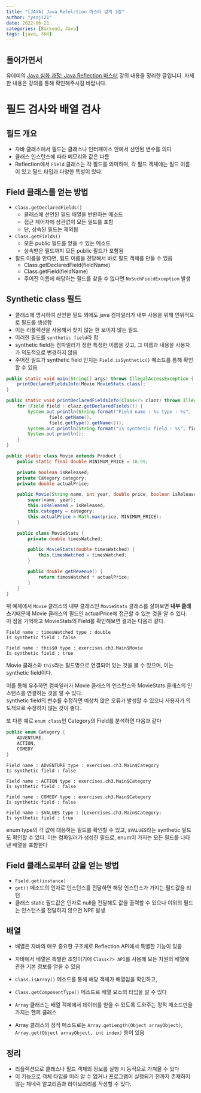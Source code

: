 ```yaml
---
title: "[JAVA] Java Refelction 마스터 강의 3장"
author: "yeoji21"
date: 2022-06-21
categories: [Backend, Java]
tags: [java, 자바]
---
```


## 들어가면서
유데미의 [Java 심화 과정: Java Reflection 마스터](https://www.udemy.com/share/106k34/) 강의 내용을 정리한 글입니다. 자세한 내용은 강의를 통해 확인해주시길 바랍니다. 

# 필드 검사와 배열 검사
## 필드 개요
- 자바 클래스에서 필드는 클래스나 인터페이스 안에서 선언된 변수를 의미
- 클래스 인스턴스에 따라 메모리와 값은 다름
- Reflection에서 `Field` 클래스는 각 필드를 의미하며, 각 필드 객체에는 필드 이름이 있고 필드 타입과 다양한 특성이 있다. 

## Field 클래스를 얻는 방법
- `Class.getDeclaredFields()`
	- 클래스에 선언된 필드 배열을 반환하는 메소드
	- 접근 제어자에 상관없이 모든 필드를 포함
	- 단, 상속된 필드는 제외됨
- `Class.getFields()`
	- 모든 public 필드를 얻을 수 있는 메소드
	- 상속받은 필드까지 모든 public 필드가 포함됨
- 필드 이름을 안다면, 필드 이름을 전당해서 바로 필드 객체를 만들 수 있음
	- Class.getDeclaredField(fieldName)
	- Class.getField(fieldName)
	- 주어진 이름에 해당하는 필드를 찾을 수 없다면 `NoSuchFieldException` 발생


## Synthetic class 필드
- 클래스에 명시하여 선언한 필드 외에도 java 컴파일러가 내부 사용을 위해 인위적으로 필드를 생성함
- 이는 리플렉션을 사용해서 찾지 않는 한 보이지 않는 필드
- 이러한 필드를 `synthetic field`라 함
- synthetic field는 컴파일러가 정한 특정한 이름을 갖고, 그 이름과 내용을 사용자가 의도적으로 변경하지 않음
- 주어진 필드가 synthetic field 인지는 `Field.isSynthetic()` 메소드를 통해 확인할 수 있음

```java
public static void main(String[] args) throws IllegalAccessException {
    printDeclaredFieldsInfo(Movie.MovieStats.class);
}

public static void printDeclaredFieldsInfo(Class<?> clazz) throws IllegalAccessException {
    for (Field field : clazz.getDeclaredFields()) {
        System.out.println(String.format("Field name : %s type : %s",
                field.getName(),
                field.getType().getName()));
        System.out.println(String.format("Is synthetic field : %s", field.isSynthetic()));
        System.out.println();
    }
}

public static class Movie extends Product {
    public static final double MINIMUM_PRICE = 10.99;

    private boolean isReleased;
    private Category category;
    private double actualPrice;

    public Movie(String name, int year, double price, boolean isReleased, Category category) {
        super(name, year);
        this.isReleased = isReleased;
        this.category = category;
        this.actualPrice = Math.max(price, MINIMUM_PRICE);
    }

    public class MovieStats {
        private double timesWatched;

        public MovieStats(double timesWatched) {
            this.timesWatched = timesWatched;
        }

        public double getRevenue() {
            return timesWatched * actualPrice;
        }
    }
}
```

위 예제에서 `Movie` 클래스의 내부 클래스인 `MovieStats` 클래스를 살펴보면 **내부 클래스**기때문에 Movie 클래스의 필드인 actualPrice에 접근할 수 있는 것을 알 수 있다.  
이 점을 기억하고 MovieStats의 Field를 확인해보면 결과는 다음과 같다. 

```
Field name : timesWatched type : double
Is synthetic field : false

Field name : this$0 type : exercises.ch3.Main$Movie
Is synthetic field : true
```

Movie 클래스와 `this`라는 필드명으로 연결되어 있는 것을 볼 수 있으며, 이는 synthetic field이다. 

이를 통해 유추하면 컴파일러가 Movie 클래스의 인스턴스와 MovieStats 클래스의 인스턴스를 연결하는 것을 알 수 있다.   
synthetic field의 변수를 수정하면 예상치 않은 오류가 발생할 수 있으니 사용자가 의도적으로 수정하지 않는 것이 좋다.

또 다른 예로 `enum class`인 Category의 Field를 분석하면 다음과 같다
```java
public enum Category {
    ADVENTURE,
    ACTION,
    COMEDY
}
```

```
Field name : ADVENTURE type : exercises.ch3.Main$Category
Is synthetic field : false

Field name : ACTION type : exercises.ch3.Main$Category
Is synthetic field : false

Field name : COMEDY type : exercises.ch3.Main$Category
Is synthetic field : false

Field name : $VALUES type : [Lexercises.ch3.Main$Category;
Is synthetic field : true
```

enum type의 각 값에 대응하는 필드를 확인할 수 있고,  `$VALUES`라는 synthetic 필드도 확인할 수 있다. 
이는 컴파일러가 생성한 필드로, enum이 가지는 모든 필드를 나타낸 배열을 포함한다


## Field 클래스로부터 값을 얻는 방법
- `Field.get(instance)`
- `get()` 메소드의 인자로 인스턴스를 전달하면 해당 인스턴스가 가지는 필드값을 리턴
- 클래스 static 필드값은 인자로 null을 전달해도 값을 출력할 수 있으나 이외의 필드는 인스턴스를 전달하지 않으면 NPE 발생

## 배열
- 배열은 자바의 매우 중요한 구조체로 Reflection API에서 특별한 기능이 있음

 - 자바에서 배열은 특별한 조항이기에 `Class<?> API`를 사용해 모든 차원의 배열에 관한 기본 정보를 얻을 수 있음
 - `Class.isArray()` 메소드를 통해 해당 객체가 배열임을 확인하고, 
 - `Class.getComponentType()` 메소드로 배열 요소의 타입을 알 수 있다

- `Array` 클래스는 배열 객체에서 데이터를 얻을 수 있도록 도와주는 정적 메소드만을 가지는 헬퍼 클래스
- Array 클래스의 정적 메소드로는 `Array.getLength(Object arrayObject)`, `Array.get(Object arrayObject, int index)` 등이 있음


## 정리
- 리플렉션으로 클래스나 필드 객체의 정보를 실행 시 동적으로 가져올 수 있다
- 이 기능으로 객체 타입을 미리 알 수 없거나 프로그램이 실행되기 전까지 존재하지 않는 제네릭 알고리즘과 라이브러리를 작성할 수 있다. 